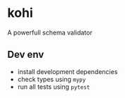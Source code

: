 # kohi

A powerfull schema validator



## Dev env

* install development dependencies
* check types using `mypy`
* run all tests using `pytest`
